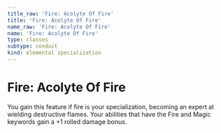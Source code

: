 ```yaml
---
title_raw: 'Fire: Acolyte Of Fire'
title: 'Fire: Acolyte Of Fire'
name_raw: 'Fire: Acolyte Of Fire'
name: 'Fire: Acolyte Of Fire'
type: classes
subtype: conduit
kind: elemental specialization
---
```


# Fire: Acolyte Of Fire

You gain this feature if fire is your specialization, becoming an expert at wielding destructive flames. Your abilities that have the Fire and Magic keywords gain a +1 rolled damage bonus.
